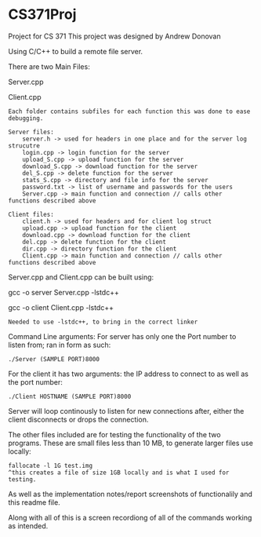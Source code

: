 # CS371Proj
Project for CS 371
This project was designed by Andrew Donovan

Using C/C++ to build a remote file server.

There are two Main Files:

Server.cpp

Client.cpp

	Each folder contains subfiles for each function this was done to ease debugging.

	Server files:
		server.h -> used for headers in one place and for the server log strucutre
		login.cpp -> login function for the server
		upload_S.cpp -> upload function for the server
		download_S.cpp -> download function for the server
		del_S.cpp -> delete function for the server
		stats_S.cpp -> directory and file info for the server
		password.txt -> list of username and passwords for the users
		Server.cpp -> main function and connection // calls other functions described above

	Client files:
		client.h -> used for headers and for client log struct
		upload.cpp -> upload function for the client
		download.cpp -> download function for the client
		del.cpp -> delete function for the client
		dir.cpp -> directory function for the client
		Client.cpp -> main function and connection // calls other functions described above


Server.cpp and Client.cpp can be built using:

gcc -o server Server.cpp -lstdc++

gcc -o client Client.cpp -lstdc++

	Needed to use -lstdc++, to bring in the correct linker

Command Line arguments:
For server has only one the Port number to listen from; ran in form as such:
	
	./Server (SAMPLE PORT)8000

For the client it has two arguments: the IP address to connect to as well as the port number:
	
	./Client HOSTNAME (SAMPLE PORT)8000

Server will loop continously to listen for new connections after, either the client disconnects or drops the connection.

The other files included are for testing the functionality of the two programs. These are small files less than 10 MB, to generate larger files use locally:
	
	fallocate -l 1G test.img
	^this creates a file of size 1GB locally and is what I used for testing.

As well as the implementation notes/report screenshots of functionalily and this readme file.

Along with all of this is a screen recordiong of all of the commands working as intended.


